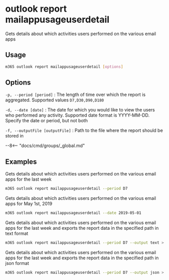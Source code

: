 # outlook report mailappusageuserdetail

Gets details about which activities users performed on the various email apps

## Usage

```sh
m365 outlook report mailappusageuserdetail [options]
```

## Options

`-p, --period [period]`
: The length of time over which the report is aggregated. Supported values `D7,D30,D90,D180`

`-d, --date [date]`
: The date for which you would like to view the users who performed any activity. Supported date format is YYYY-MM-DD. Specify the date or period, but not both

`-f, --outputFile [outputFile]`
: Path to the file where the report should be stored in

--8<-- "docs/cmd/groups/_global.md"

## Examples

Gets details about which activities users performed on the various email apps for the last week

```sh
m365 outlook report mailappusageuserdetail --period D7
```

Gets details about which activities users performed on the various email apps for May 1st, 2019

```sh
m365 outlook report mailappusageuserdetail --date 2019-05-01
```

Gets details about which activities users performed on the various email apps for the last week and exports the report data in the specified path in text format

```sh
m365 outlook report mailappusageuserdetail --period D7 --output text > "mailappusageuserdetail.txt"
```

Gets details about which activities users performed on the various email apps for the last week and exports the report data in the specified path in json format

```sh
m365 outlook report mailappusageuserdetail --period D7 --output json > "mailappusageuserdetail.json"
```

